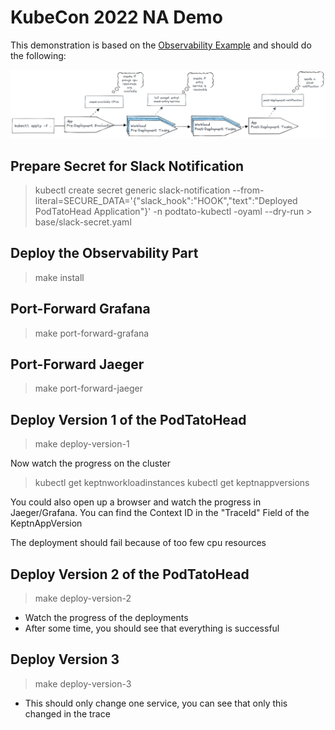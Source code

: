 # KubeCon 2022 NA Demo

This demonstration is based on the [Observability Example](../observability) and should do the following:

![img.png](assets/big-picture.png)

## Prepare Secret for Slack Notification
> kubectl create secret generic slack-notification --from-literal=SECURE_DATA='{"slack_hook":"HOOK","text":"Deployed PodTatoHead Application"}' -n podtato-kubectl -oyaml --dry-run > base/slack-secret.yaml

## Deploy the Observability Part
> make install

## Port-Forward Grafana
> make port-forward-grafana

## Port-Forward Jaeger
> make port-forward-jaeger

## Deploy Version 1 of the PodTatoHead
> make deploy-version-1

Now watch the progress on the cluster
> kubectl get keptnworkloadinstances
> kubectl get keptnappversions

You could also open up a browser and watch the progress in Jaeger/Grafana. You can find the Context ID in the "TraceId" Field of the KeptnAppVersion

The deployment should fail because of too few cpu resources

## Deploy Version 2 of the PodTatoHead
> make deploy-version-2

* Watch the progress of the deployments
* After some time, you should see that everything is successful

## Deploy Version 3
> make deploy-version-3

* This should only change one service, you can see that only this changed in the trace
